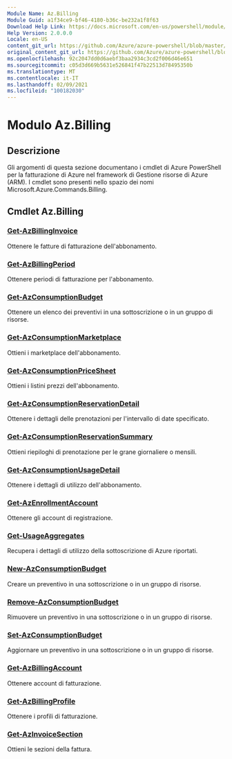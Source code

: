 ```yaml
---
Module Name: Az.Billing
Module Guid: a1f34ce9-bf46-4180-b36c-be232a1f8f63
Download Help Link: https://docs.microsoft.com/en-us/powershell/module/az.billing
Help Version: 2.0.0.0
Locale: en-US
content_git_url: https://github.com/Azure/azure-powershell/blob/master/src/Billing/Billing/help/Az.Billing.md
original_content_git_url: https://github.com/Azure/azure-powershell/blob/master/src/Billing/Billing/help/Az.Billing.md
ms.openlocfilehash: 92c2047dd0d6aebf3baa2934c3cd2f006d46e651
ms.sourcegitcommit: c05d3d669b5631e526841f47b22513d78495350b
ms.translationtype: MT
ms.contentlocale: it-IT
ms.lasthandoff: 02/09/2021
ms.locfileid: "100182030"
---
```

# Modulo Az.Billing
## Descrizione
Gli argomenti di questa sezione documentano i cmdlet di Azure PowerShell per la fatturazione di Azure nel framework di Gestione risorse di Azure (ARM). I cmdlet sono presenti nello spazio dei nomi Microsoft.Azure.Commands.Billing.

## Cmdlet Az.Billing
### [Get-AzBillingInvoice](Get-AzBillingInvoice.md)
Ottenere le fatture di fatturazione dell'abbonamento.

### [Get-AzBillingPeriod](Get-AzBillingPeriod.md)
Ottenere periodi di fatturazione per l'abbonamento.

### [Get-AzConsumptionBudget](Get-AzConsumptionBudget.md)
Ottenere un elenco dei preventivi in una sottoscrizione o in un gruppo di risorse.

### [Get-AzConsumptionMarketplace](Get-AzConsumptionMarketplace.md)
Ottieni i marketplace dell'abbonamento.

### [Get-AzConsumptionPriceSheet](Get-AzConsumptionPriceSheet.md)
Ottieni i listini prezzi dell'abbonamento.

### [Get-AzConsumptionReservationDetail](Get-AzConsumptionReservationDetail.md)
Ottenere i dettagli delle prenotazioni per l'intervallo di date specificato.

### [Get-AzConsumptionReservationSummary](Get-AzConsumptionReservationSummary.md)
Ottieni riepiloghi di prenotazione per le grane giornaliere o mensili.

### [Get-AzConsumptionUsageDetail](Get-AzConsumptionUsageDetail.md)
Ottenere i dettagli di utilizzo dell'abbonamento.

### [Get-AzEnrollmentAccount](Get-AzEnrollmentAccount.md)
Ottenere gli account di registrazione.

### [Get-UsageAggregates](Get-UsageAggregates.md)
Recupera i dettagli di utilizzo della sottoscrizione di Azure riportati.

### [New-AzConsumptionBudget](New-AzConsumptionBudget.md)
Creare un preventivo in una sottoscrizione o in un gruppo di risorse.

### [Remove-AzConsumptionBudget](Remove-AzConsumptionBudget.md)
Rimuovere un preventivo in una sottoscrizione o in un gruppo di risorse.

### [Set-AzConsumptionBudget](Set-AzConsumptionBudget.md)
Aggiornare un preventivo in una sottoscrizione o in un gruppo di risorse.

### [Get-AzBillingAccount](Get-AzBillingAccount.md)
Ottenere account di fatturazione.

### [Get-AzBillingProfile](Get-AzBillingProfile.md)
Ottenere i profili di fatturazione.

### [Get-AzInvoiceSection](Get-AzInvoiceSection.md)
Ottieni le sezioni della fattura.

